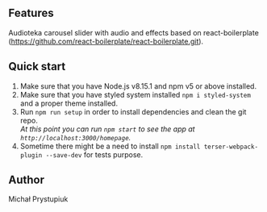 ## Features
Audioteka carousel slider with audio and effects based on react-boilerplate (https://github.com/react-boilerplate/react-boilerplate.git).

## Quick start
1.  Make sure that you have Node.js v8.15.1 and npm v5 or above installed.
2.  Make sure that you have styled system installed `npm i styled-system` and a proper theme installed.
3.  Run `npm run setup` in order to install dependencies and clean the git repo.<br />
    _At this point you can run `npm start` to see the app at `http://localhost:3000/homepage`._
4.  Sometime there might be a need to install `npm install terser-webpack-plugin --save-dev` for tests purpose.

## Author
Michał Prystupiuk
